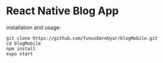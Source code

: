 # React Native Blog App

installation and usage:<br/>

`git clone https://github.com/YunusEmreUyar/blogMobile.git`<br/>
`cd blogMobile`<br/>
`npm install`<br/>
`expo start`<br/>

